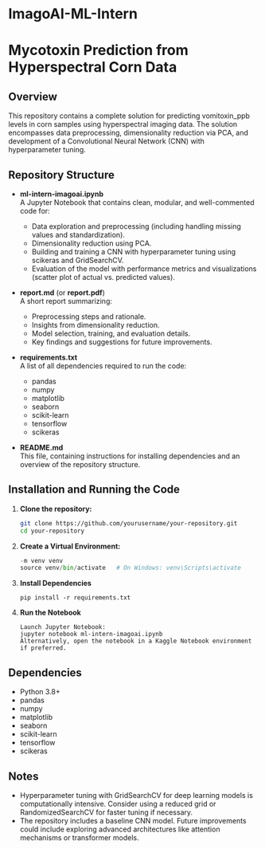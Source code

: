# ImagoAI-ML-Intern

# Mycotoxin Prediction from Hyperspectral Corn Data

## Overview

This repository contains a complete solution for predicting vomitoxin_ppb levels in corn samples using hyperspectral imaging data. The solution encompasses data preprocessing, dimensionality reduction via PCA, and development of a Convolutional Neural Network (CNN) with hyperparameter tuning.

## Repository Structure

- **ml-intern-imagoai.ipynb**  
  A Jupyter Notebook that contains clean, modular, and well-commented code for:
  - Data exploration and preprocessing (including handling missing values and standardization).
  - Dimensionality reduction using PCA.
  - Building and training a CNN with hyperparameter tuning using scikeras and GridSearchCV.
  - Evaluation of the model with performance metrics and visualizations (scatter plot of actual vs. predicted values).

- **report.md** (or **report.pdf**)  
  A short report summarizing:
  - Preprocessing steps and rationale.
  - Insights from dimensionality reduction.
  - Model selection, training, and evaluation details.
  - Key findings and suggestions for future improvements.

- **requirements.txt**  
  A list of all dependencies required to run the code:
  - pandas
  - numpy
  - matplotlib
  - seaborn
  - scikit-learn
  - tensorflow
  - scikeras

- **README.md**  
  This file, containing instructions for installing dependencies and an overview of the repository structure.

## Installation and Running the Code

1. **Clone the repository:**
   ```bash
   git clone https://github.com/yourusername/your-repository.git
   cd your-repository
   
2. **Create a Virtual Environment:** 
   ```python
   -m venv venv
   source venv/bin/activate   # On Windows: venv\Scripts\activate

3. **Install Dependencies** 
   ```
   pip install -r requirements.txt

4. **Run the Notebook** 
   ```
   Launch Jupyter Notebook:
   jupyter notebook ml-intern-imagoai.ipynb
   Alternatively, open the notebook in a Kaggle Notebook environment if preferred.

## Dependencies
  - Python 3.8+
  - pandas
  - numpy
  - matplotlib
  - seaborn
  - scikit-learn
  - tensorflow
  - scikeras

## Notes
  - Hyperparameter tuning with GridSearchCV for deep learning models is computationally intensive. Consider using a reduced grid or RandomizedSearchCV for faster tuning if necessary.
  - The repository includes a baseline CNN model. Future improvements could include exploring advanced architectures like attention mechanisms or transformer models.

